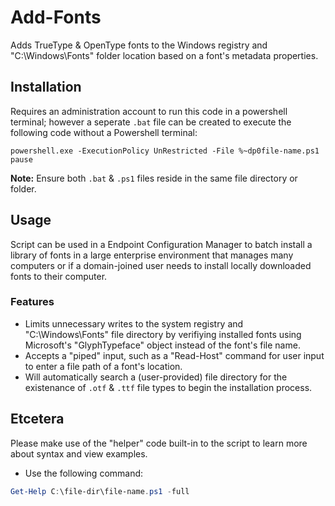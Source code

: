 # Add-Fonts
Adds TrueType &amp; OpenType fonts to the Windows registry and "C:\Windows\Fonts" folder location based on a font's metadata properties.

## Installation
Requires an administration account to run this code in a powershell terminal; however a seperate `.bat` file can be created to execute the following code without a Powershell terminal:
```batch
powershell.exe -ExecutionPolicy UnRestricted -File %~dp0file-name.ps1
pause
```

**Note:** Ensure both `.bat` & `.ps1` files reside in the same file directory or folder.

## Usage
Script can be used in a Endpoint Configuration Manager to batch install a library of fonts in a large enterprise environment that manages many computers or if a domain-joined user needs to install locally downloaded fonts to their computer.

### Features
- Limits unnecessary writes to the system registry and "C:\Windows\Fonts" file directory by verifiying installed fonts using Microsoft's "GlyphTypeface" object instead of the font's file name.
- Accepts a "piped" input, such as a "Read-Host" command for user input to enter a file path of a font's location.
- Will automatically search a (user-provided) file directory for the existenance of `.otf` & `.ttf` file types to begin the installation process.


## Etcetera
Please make use of the "helper" code built-in to the script to learn more about syntax and view examples.
- Use the following command: 
```powershell
Get-Help C:\file-dir\file-name.ps1 -full
```
